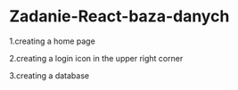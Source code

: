 # Zadanie-React-baza-danych

1.creating a home page

2.creating a login icon in the upper right corner

3.creating a database
